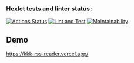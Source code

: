 ### Hexlet tests and linter status:
[![Actions Status](https://github.com/kakkoiirus/frontend-project-lvl3/workflows/hexlet-check/badge.svg)](https://github.com/kakkoiirus/frontend-project-lvl3/actions)
[![Lint and Test](https://github.com/kakkoiirus/frontend-project-lvl3/workflows/lint/badge.svg)](https://github.com/kakkoiirus/frontend-project-lvl3/actions)
[![Maintainability](https://api.codeclimate.com/v1/badges/2f4861a40210366a84e9/maintainability)](https://codeclimate.com/github/kakkoiirus/frontend-project-lvl3/maintainability)

## Demo
https://kkk-rss-reader.vercel.app/
